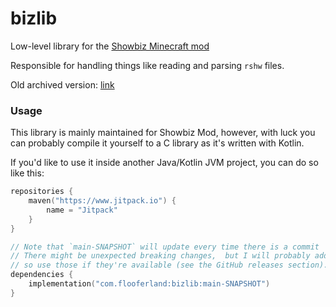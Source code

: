 # bizlib

Low-level library for the [Showbiz Minecraft mod](https://github.com/FlooferLand/showbiz)

Responsible for handling things like reading and parsing `rshw` files.

Old archived version: [link](https://github.com/FlooferLand/Showbiz-LowLevel/tree/b3b7e07cb17f6fc777756cc815970296405c7f4e)

### Usage

This library is mainly maintained for Showbiz Mod, however, with luck you can probably compile it yourself to a C library as it's written with Kotlin.

If you'd like to use it inside another Java/Kotlin JVM project, you can do so like this:

```kotlin
repositories {
    maven("https://www.jitpack.io") {
        name = "Jitpack"
    }
}

// Note that `main-SNAPSHOT` will update every time there is a commit
// There might be unexpected breaking changes,  but I will probably add stable releases from time to time
// so use those if they're available (see the GitHub releases section).
dependencies {
    implementation("com.flooferland:bizlib:main-SNAPSHOT")
}
```
